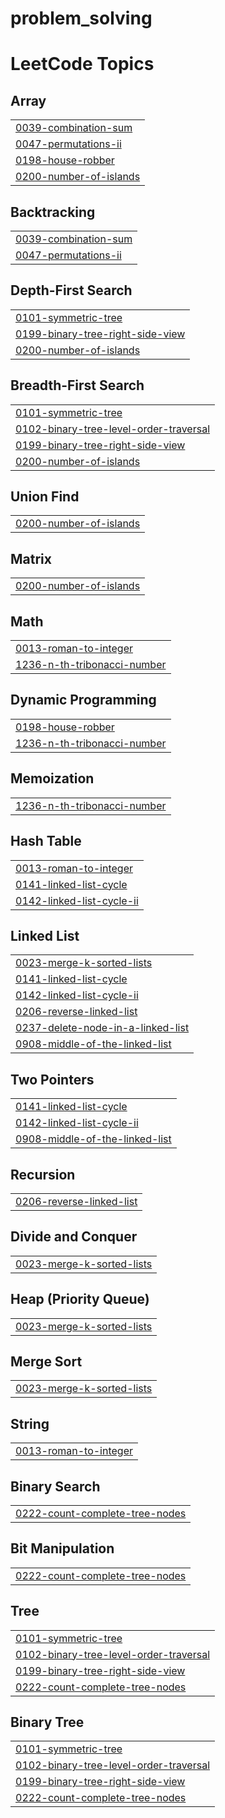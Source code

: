 # problem_solving
<!---LeetCode Topics Start-->
# LeetCode Topics
## Array
|  |
| ------- |
| [0039-combination-sum](https://github.com/pravins24/problem_solving/tree/master/0039-combination-sum) |
| [0047-permutations-ii](https://github.com/pravins24/problem_solving/tree/master/0047-permutations-ii) |
| [0198-house-robber](https://github.com/pravins24/problem_solving/tree/master/0198-house-robber) |
| [0200-number-of-islands](https://github.com/pravins24/problem_solving/tree/master/0200-number-of-islands) |
## Backtracking
|  |
| ------- |
| [0039-combination-sum](https://github.com/pravins24/problem_solving/tree/master/0039-combination-sum) |
| [0047-permutations-ii](https://github.com/pravins24/problem_solving/tree/master/0047-permutations-ii) |
## Depth-First Search
|  |
| ------- |
| [0101-symmetric-tree](https://github.com/pravins24/problem_solving/tree/master/0101-symmetric-tree) |
| [0199-binary-tree-right-side-view](https://github.com/pravins24/problem_solving/tree/master/0199-binary-tree-right-side-view) |
| [0200-number-of-islands](https://github.com/pravins24/problem_solving/tree/master/0200-number-of-islands) |
## Breadth-First Search
|  |
| ------- |
| [0101-symmetric-tree](https://github.com/pravins24/problem_solving/tree/master/0101-symmetric-tree) |
| [0102-binary-tree-level-order-traversal](https://github.com/pravins24/problem_solving/tree/master/0102-binary-tree-level-order-traversal) |
| [0199-binary-tree-right-side-view](https://github.com/pravins24/problem_solving/tree/master/0199-binary-tree-right-side-view) |
| [0200-number-of-islands](https://github.com/pravins24/problem_solving/tree/master/0200-number-of-islands) |
## Union Find
|  |
| ------- |
| [0200-number-of-islands](https://github.com/pravins24/problem_solving/tree/master/0200-number-of-islands) |
## Matrix
|  |
| ------- |
| [0200-number-of-islands](https://github.com/pravins24/problem_solving/tree/master/0200-number-of-islands) |
## Math
|  |
| ------- |
| [0013-roman-to-integer](https://github.com/pravins24/problem_solving/tree/master/0013-roman-to-integer) |
| [1236-n-th-tribonacci-number](https://github.com/pravins24/problem_solving/tree/master/1236-n-th-tribonacci-number) |
## Dynamic Programming
|  |
| ------- |
| [0198-house-robber](https://github.com/pravins24/problem_solving/tree/master/0198-house-robber) |
| [1236-n-th-tribonacci-number](https://github.com/pravins24/problem_solving/tree/master/1236-n-th-tribonacci-number) |
## Memoization
|  |
| ------- |
| [1236-n-th-tribonacci-number](https://github.com/pravins24/problem_solving/tree/master/1236-n-th-tribonacci-number) |
## Hash Table
|  |
| ------- |
| [0013-roman-to-integer](https://github.com/pravins24/problem_solving/tree/master/0013-roman-to-integer) |
| [0141-linked-list-cycle](https://github.com/pravins24/problem_solving/tree/master/0141-linked-list-cycle) |
| [0142-linked-list-cycle-ii](https://github.com/pravins24/problem_solving/tree/master/0142-linked-list-cycle-ii) |
## Linked List
|  |
| ------- |
| [0023-merge-k-sorted-lists](https://github.com/pravins24/problem_solving/tree/master/0023-merge-k-sorted-lists) |
| [0141-linked-list-cycle](https://github.com/pravins24/problem_solving/tree/master/0141-linked-list-cycle) |
| [0142-linked-list-cycle-ii](https://github.com/pravins24/problem_solving/tree/master/0142-linked-list-cycle-ii) |
| [0206-reverse-linked-list](https://github.com/pravins24/problem_solving/tree/master/0206-reverse-linked-list) |
| [0237-delete-node-in-a-linked-list](https://github.com/pravins24/problem_solving/tree/master/0237-delete-node-in-a-linked-list) |
| [0908-middle-of-the-linked-list](https://github.com/pravins24/problem_solving/tree/master/0908-middle-of-the-linked-list) |
## Two Pointers
|  |
| ------- |
| [0141-linked-list-cycle](https://github.com/pravins24/problem_solving/tree/master/0141-linked-list-cycle) |
| [0142-linked-list-cycle-ii](https://github.com/pravins24/problem_solving/tree/master/0142-linked-list-cycle-ii) |
| [0908-middle-of-the-linked-list](https://github.com/pravins24/problem_solving/tree/master/0908-middle-of-the-linked-list) |
## Recursion
|  |
| ------- |
| [0206-reverse-linked-list](https://github.com/pravins24/problem_solving/tree/master/0206-reverse-linked-list) |
## Divide and Conquer
|  |
| ------- |
| [0023-merge-k-sorted-lists](https://github.com/pravins24/problem_solving/tree/master/0023-merge-k-sorted-lists) |
## Heap (Priority Queue)
|  |
| ------- |
| [0023-merge-k-sorted-lists](https://github.com/pravins24/problem_solving/tree/master/0023-merge-k-sorted-lists) |
## Merge Sort
|  |
| ------- |
| [0023-merge-k-sorted-lists](https://github.com/pravins24/problem_solving/tree/master/0023-merge-k-sorted-lists) |
## String
|  |
| ------- |
| [0013-roman-to-integer](https://github.com/pravins24/problem_solving/tree/master/0013-roman-to-integer) |
## Binary Search
|  |
| ------- |
| [0222-count-complete-tree-nodes](https://github.com/pravins24/problem_solving/tree/master/0222-count-complete-tree-nodes) |
## Bit Manipulation
|  |
| ------- |
| [0222-count-complete-tree-nodes](https://github.com/pravins24/problem_solving/tree/master/0222-count-complete-tree-nodes) |
## Tree
|  |
| ------- |
| [0101-symmetric-tree](https://github.com/pravins24/problem_solving/tree/master/0101-symmetric-tree) |
| [0102-binary-tree-level-order-traversal](https://github.com/pravins24/problem_solving/tree/master/0102-binary-tree-level-order-traversal) |
| [0199-binary-tree-right-side-view](https://github.com/pravins24/problem_solving/tree/master/0199-binary-tree-right-side-view) |
| [0222-count-complete-tree-nodes](https://github.com/pravins24/problem_solving/tree/master/0222-count-complete-tree-nodes) |
## Binary Tree
|  |
| ------- |
| [0101-symmetric-tree](https://github.com/pravins24/problem_solving/tree/master/0101-symmetric-tree) |
| [0102-binary-tree-level-order-traversal](https://github.com/pravins24/problem_solving/tree/master/0102-binary-tree-level-order-traversal) |
| [0199-binary-tree-right-side-view](https://github.com/pravins24/problem_solving/tree/master/0199-binary-tree-right-side-view) |
| [0222-count-complete-tree-nodes](https://github.com/pravins24/problem_solving/tree/master/0222-count-complete-tree-nodes) |
<!---LeetCode Topics End-->
